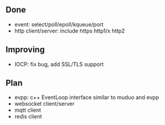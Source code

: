 ## Done

- event: select/poll/epoll/kqueue/port
- http client/server: include https http1/x http2

## Improving

- IOCP: fix bug, add SSL/TLS support

## Plan

- evpp: c++ EventLoop interface similar to muduo and evpp
- websocket client/server
- mqtt client
- redis client
